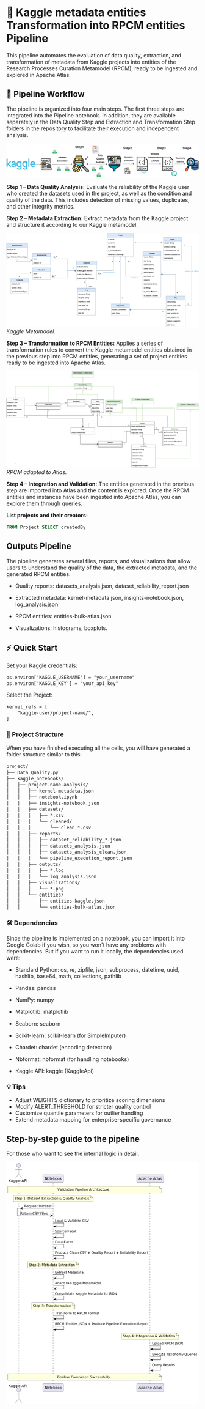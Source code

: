 #  🚀 Kaggle metadata entities Transformation into RPCM entities Pipeline

This pipeline automates the evaluation of data quality, extraction, and transformation of metadata from Kaggle projects into entities of the Research Processes Curation Metamodel (RPCM), ready to be ingested and explored in Apache Atlas.

## 📌 Pipeline Workflow

The pipeline is organized into four main steps. The first three steps are integrated into the Pipeline notebook. In addition, they are available separately in the Data Quality Step and Extraction and Transformation Step folders in the repository to facilitate their execution and independent analysis.

![workflow](/assets/steps.jpg)


**Step 1 – Data Quality Analysis:** Evaluate the reliability of the Kaggle user who created the datasets used in the project, as well as the condition and quality of the data. This includes detection of missing values, duplicates, and other integrity metrics.

**Step 2 – Metadata Extraction:**
Extract metadata from the Kaggle project and structure it according to our Kaggle metamodel.

![kaggle-representation](/assets/kaggle-representation.jpg)  
*Kaggle Metamodel.*

**Step 3 – Transformation to RPCM Entities:** Applies a series of transformation rules to convert the Kaggle metamodel entities obtained in the previous step into RPCM entities, generating a set of project entities ready to be ingested into Apache Atlas.

![metamodel-atlas](/assets/metamodel-atlas.png)
*RPCM adapted to Atlas.*

**Step 4 – Integration and Validation:** The entities generated in the previous step are imported into Atlas and the content is explored. Once the RPCM entities and instances have been ingested into Apache Atlas, you can explore them through queries.


**List projects and their creators:**
```SQL
FROM Project SELECT createdBy
```

## Outputs Pipeline

The pipeline generates several files, reports, and visualizations that allow users to understand the quality of the data, the extracted metadata, and the generated RPCM entities.

- Quality reports: datasets_analysis.json,  dataset_reliability_report.json  

- Extracted metadata: kernel-metadata.json, insights-notebook.json, log_analysis.json  

- RPCM entities: entities-bulk-atlas.json

- Visualizations: histograms, boxplots.


## ⚡ Quick Start

Set your Kaggle credentials:

```
os.environ['KAGGLE_USERNAME'] = "your_username"
os.environ['KAGGLE_KEY'] = "your_api_key"
```

Select the Project:
```
kernel_refs = [
    "kaggle-user/project-name/",
]
```

### 📁 Project Structure

When you have finished executing all the cells, you will have generated a folder structure similar to this:

```
project/
├── Data_Quality.py
├── kaggle_notebooks/
│   ├── project-name-analysis/
│   │   ├── kernel-metadata.json
│   │   ├── notebook.ipynb
│   │   ├── insights-notebook.json
│   │   ├── datasets/
│   │   │   ├── *.csv
│   │   │   └── cleaned/
│   │   │       └── clean_*.csv
│   │   ├── reports/
│   │   │   ├── dataset_reliability_*.json
│   │   │   ├── datasets_analysis.json
│   │   │   ├── datasets_analysis_clean.json
│   │   │   └── pipeline_execution_report.json
│   │   ├── outputs/
│   │   │   ├── *.log
│   │   │   └── log_analysis.json
│   │   ├── visualizations/
│   │   │   └── *.png
│   │   └── entities/
│   │       ├── entities-kaggle.json
│   │       └── entities-bulk-atlas.json
```


### 🛠️ Dependencias
Since the pipeline is implemented on a notebook, you can import it into Google Colab if you wish, so you won't have any problems with dependencies. But if you want to run it locally, the dependencies used were: 

- Standard Python: os, re, zipfile, json, subprocess, datetime, uuid, hashlib, base64, math, collections, pathlib

- Pandas: pandas
- NumPy: numpy
- Matplotlib: matplotlib
- Seaborn: seaborn
- Scikit-learn: scikit-learn (for SimpleImputer)
- Chardet: chardet (encoding detection)
- Nbformat: nbformat (for handling notebooks)
- Kaggle API: kaggle (KaggleApi)

### 💡 Tips
- Adjust WEIGHTS dictionary to prioritize scoring dimensions
- Modify ALERT_THRESHOLD for stricter quality control
- Customize quantile parameters for outlier handling
- Extend metadata mapping for enterprise-specific governance


## Step-by-step guide to the pipeline

For those who want to see the internal logic in detail.

![architecture](/assets/architecture.png)



